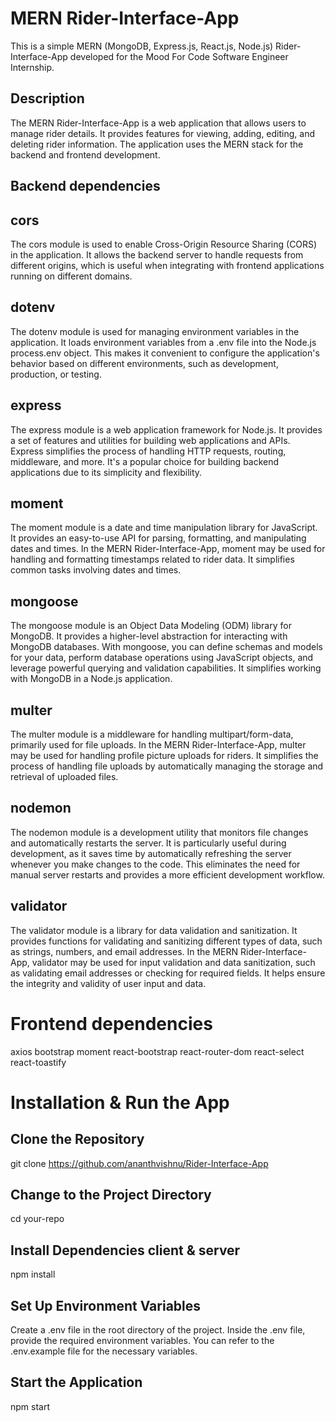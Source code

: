 # MERN Rider-Interface-App

This is a simple MERN (MongoDB, Express.js, React.js, Node.js) Rider-Interface-App developed for the Mood For Code Software Engineer Internship.

## Description

The MERN Rider-Interface-App is a web application that allows users to manage rider details. It provides features for viewing, adding, editing, and deleting rider information. The application uses the MERN stack for the backend and frontend development.

## Backend dependencies

## cors
The cors module is used to enable Cross-Origin Resource Sharing (CORS) in the application. It allows the backend server to handle requests from different origins, which is useful when integrating with frontend applications running on different domains.

## dotenv
The dotenv module is used for managing environment variables in the application. It loads environment variables from a .env file into the Node.js process.env object. This makes it convenient to configure the application's behavior based on different environments, such as development, production, or testing.

## express
The express module is a web application framework for Node.js. It provides a set of features and utilities for building web applications and APIs. Express simplifies the process of handling HTTP requests, routing, middleware, and more. It's a popular choice for building backend applications due to its simplicity and flexibility.


## moment
The moment module is a date and time manipulation library for JavaScript. It provides an easy-to-use API for parsing, formatting, and manipulating dates and times. In the MERN Rider-Interface-App, moment may be used for handling and formatting timestamps related to rider data. It simplifies common tasks involving dates and times.

## mongoose
The mongoose module is an Object Data Modeling (ODM) library for MongoDB. It provides a higher-level abstraction for interacting with MongoDB databases. With mongoose, you can define schemas and models for your data, perform database operations using JavaScript objects, and leverage powerful querying and validation capabilities. It simplifies working with MongoDB in a Node.js application.

## multer
The multer module is a middleware for handling multipart/form-data, primarily used for file uploads. In the MERN Rider-Interface-App, multer may be used for handling profile picture uploads for riders. It simplifies the process of handling file uploads by automatically managing the storage and retrieval of uploaded files.

## nodemon
The nodemon module is a development utility that monitors file changes and automatically restarts the server. It is particularly useful during development, as it saves time by automatically refreshing the server whenever you make changes to the code. This eliminates the need for manual server restarts and provides a more efficient development workflow.

## validator
The validator module is a library for data validation and sanitization. It provides functions for validating and sanitizing different types of data, such as strings, numbers, and email addresses. In the MERN Rider-Interface-App, validator may be used for input validation and data sanitization, such as validating email addresses or checking for required fields. It helps ensure the integrity and validity of user input and data.

# Frontend dependencies

axios
bootstrap
moment
react-bootstrap
react-router-dom
react-select
react-toastify

# Installation & Run the App

## Clone the Repository
git clone https://github.com/ananthvishnu/Rider-Interface-App

## Change to the Project Directory
cd your-repo

## Install Dependencies client & server 
npm install

## Set Up Environment Variables
Create a .env file in the root directory of the project. Inside the .env file, provide the required environment variables. You can refer to the .env.example file for the necessary variables.

## Start the Application
npm start








